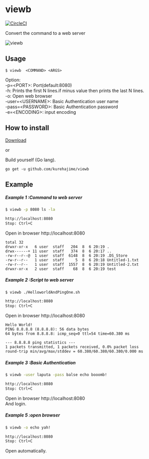 # viewb

[![CircleCI](https://circleci.com/gh/kurehajime/viewb.svg?style=svg)](https://circleci.com/gh/kurehajime/viewb)

Convert the command to a web server

![viewb](https://cloud.githubusercontent.com/assets/4569916/9249386/589c2126-41ff-11e5-9e6f-b12daa6aadf0.png)

## Usage

```
$ viewb  <COMMAND> <ARGS>
```

Option:  
  -p=\<PORT\>: Port(default:8080)  
  -h: Prints the first N lines.if minus value then prints the last N lines.  
  -o: Open web browser  
  -user=\<USERNAME\>: Basic Authentication user name  
  -pass=\<PASSWORD\>: Basic Authentication password  
  -e=\<ENCODING\>: input encoding  


## How to install

[Download](https://github.com/kurehajime/viewb/releases)

or

Build yourself (Go lang).

```
go get -u github.com/kurehajime/viewb
```


## Example

##### Example 1 :Command to web server

```sh
$ viewb -p 8080 ls -la

http://localhost:8080
Stop: Ctrl+C
```

Open in browser http://localhost:8080

```
total 32  
drwxr-xr-x   6 user  staff   204  8  6 20:19 .  
drwx------+ 11 user  staff   374  8  6 20:17 ..  
-rw-r--r--@  1 user  staff  6148  8  6 20:19 .DS_Store  
-rw-r--r--   1 user  staff     5  8  6 20:18 Untitled-1.txt    
-rw-r--r--   1 user  staff  1557  8  6 20:19 Untitled-2.txt  
drwxr-xr-x   2 user  staff    68  8  6 20:19 test  
```

##### Example 2 :Script to web server

```sh
$ viewb ./HelloworldAndPingOne.sh

http://localhost:8080
Stop: Ctrl+C
```

Open in browser http://localhost:8080

```
Hello World!
PING 8.8.8.8 (8.8.8.8): 56 data bytes
64 bytes from 8.8.8.8: icmp_seq=0 ttl=54 time=60.380 ms

--- 8.8.8.8 ping statistics ---
1 packets transmitted, 1 packets received, 0.0% packet loss
round-trip min/avg/max/stddev = 60.380/60.380/60.380/0.000 ms
```

##### Example 3 :Basic Authentication

```sh
$ viewb -user laputa -pass balse echo booomb!

http://localhost:8080
Stop: Ctrl+C
```

Open in browser http://localhost:8080  
And login.

##### Example 5 :open browser 

```sh
$ viewb -o echo yah!

http://localhost:8080
Stop: Ctrl+C
```

Open automatically.




